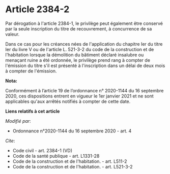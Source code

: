 # Article 2384-2

Par dérogation à l'article 2384-1, le privilège peut également être conservé par la seule inscription du titre de
recouvrement, à concurrence de sa valeur.

Dans ce cas pour les créances nées de l'application du chapitre Ier du titre Ier du livre V ou de l'article L. 521-3-2 du
code de la construction et de l'habitation lorsque la démolition du bâtiment déclaré insalubre ou menaçant ruine a été
ordonnée, le privilège prend rang à compter de l'émission du titre s'il est présenté à l'inscription dans un délai de deux
mois à compter de l'émission.

**Nota:**

Conformément à l’article 19 de l’ordonnance n° 2020-1144 du 16 septembre 2020, ces dispositions entrent en vigueur le 1er
janvier 2021 et ne sont applicables qu'aux arrêtés notifiés à compter de cette date.

**Liens relatifs à cet article**

_Modifié par_:

  - Ordonnance n°2020-1144 du 16 septembre 2020 - art. 4

_Cite_:

  - Code civil - art. 2384-1 (VD)
  - Code de la santé publique - art. L1331-28
  - Code de la construction et de l'habitation. - art. L511-2
  - Code de la construction et de l'habitation. - art. L521-3-2
